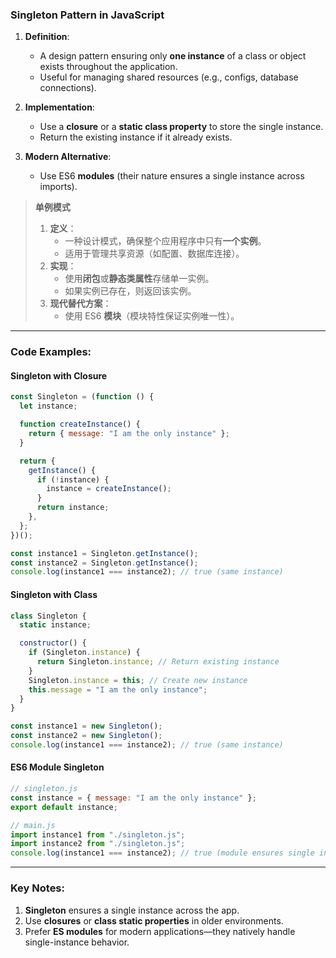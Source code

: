 ### Singleton Pattern in JavaScript

<audio src="C:\Users\10691\Downloads\Definition_  A  (3).mp3"></audio>

1. **Definition**:  
   - A design pattern ensuring only **one instance** of a class or object exists throughout the application.  
   - Useful for managing shared resources (e.g., configs, database connections).  

2. **Implementation**:  
   - Use a **closure** or a **static class property** to store the single instance.  
   - Return the existing instance if it already exists.

3. **Modern Alternative**:  
   - Use ES6 **modules** (their nature ensures a single instance across imports).

> **单例模式**  
>
> <audio src="C:\Users\10691\Downloads\定义：  一种设计模式，确保整.mp3"></audio>
>
> 1. **定义**：  
>    - 一种设计模式，确保整个应用程序中只有**一个实例**。  
>    - 适用于管理共享资源（如配置、数据库连接）。  
> 2. **实现**：  
>    - 使用**闭包**或**静态类属性**存储单一实例。  
>    - 如果实例已存在，则返回该实例。  
> 3. **现代替代方案**：  
>    - 使用 ES6 **模块**（模块特性保证实例唯一性）。

---

### Code Examples:

#### **Singleton with Closure**

<audio src="C:\Users\10691\Downloads\这段代码展示了单例模式的实现，.mp3"></audio>

```javascript
const Singleton = (function () {
  let instance;

  function createInstance() {
    return { message: "I am the only instance" };
  }

  return {
    getInstance() {
      if (!instance) {
        instance = createInstance();
      }
      return instance;
    },
  };
})();

const instance1 = Singleton.getInstance();
const instance2 = Singleton.getInstance();
console.log(instance1 === instance2); // true (same instance)
```

#### **Singleton with Class**

<audio src="C:\Users\10691\Downloads\这段代码展示了通过ES6类实现.mp3"></audio>

```javascript
class Singleton {
  static instance;

  constructor() {
    if (Singleton.instance) {
      return Singleton.instance; // Return existing instance
    }
    Singleton.instance = this; // Create new instance
    this.message = "I am the only instance";
  }
}

const instance1 = new Singleton();
const instance2 = new Singleton();
console.log(instance1 === instance2); // true (same instance)
```

#### **ES6 Module Singleton**

<audio src="C:\Users\10691\Downloads\这段代码展示了使用ES模块实现.mp3"></audio>

```javascript
// singleton.js
const instance = { message: "I am the only instance" };
export default instance;

// main.js
import instance1 from "./singleton.js";
import instance2 from "./singleton.js";
console.log(instance1 === instance2); // true (module ensures single instance)
```

---

### Key Notes:

<audio src="C:\Users\10691\Downloads\1. __Singleton_.mp3"></audio>

1. **Singleton** ensures a single instance across the app.  
2. Use **closures** or **class static properties** in older environments.  
3. Prefer **ES modules** for modern applications—they natively handle single-instance behavior.